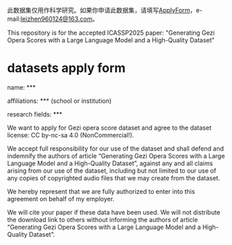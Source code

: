 此数据集仅用作科学研究。如果你申请此数据集，请填写[ApplyForm](./ApplyForm.txt)，e-mail:leizhen960124@163.com。

This repository is for the accepted ICASSP2025 paper: "Generating Gezi Opera Scores with a Large Language Model and a High-Quality Dataset"

# datasets apply form

name: ***

affiliations: *** (school or institution)

research fields: ***

We want to apply for Gezi opera score dataset and agree to the dataset license: CC by-nc-sa 4.0 (NonCommercial!).

We accept full responsibility for our use of the dataset and shall defend and indemnify the authors of article “Generating Gezi Opera Scores with a Large Language Model and a High-Quality Dataset”, against any and all claims arising from our use of the dataset, including but not limited to our use of any copies of copyrighted audio files that we may create from the dataset.

We hereby represent that we are fully authorized to enter into this agreement on behalf of my employer.

We will cite your paper if these data have been used. We will not distribute the download link to others without informing the authors of article “Generating Gezi Opera Scores with a Large Language Model and a High-Quality Dataset”.



